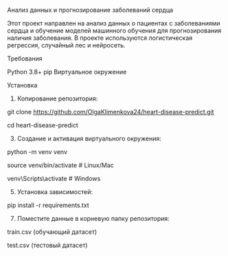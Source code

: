 Анализ данных и прогнозирование заболеваний сердца


Этот проект направлен на анализ данных о пациентах с заболеваниями сердца и обучение моделей машинного обучения для прогнозирования наличия заболевания. В проекте используются логистическая регрессия, случайный лес и нейросеть.


Требования

Python 3.8+
pip
Виртуальное окружение


Установка

1. Копирование репозитория:

git clone https://github.com/OlgaKlimenkova24/heart-disease-predict.git

cd heart-disease-predict


3. Создание и активация виртуального окружения:

python -m venv venv

source venv/bin/activate  # Linux/Mac

venv\Scripts\activate     # Windows


5. Установка зависимостей:

pip install -r requirements.txt


7. Поместите данные в корневую папку репозитория:

train.csv (обучающий датасет)

test.csv (тестовый датасет)

